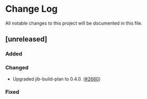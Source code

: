 # Change Log
All notable changes to this project will be documented in this file.

## [unreleased]

### Added

### Changed

- Upgraded jib-build-plan to 0.4.0. ([#2660](https://github.com/GoogleContainerTools/jib/pull/2660))

### Fixed

